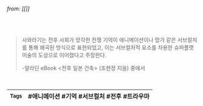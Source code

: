 
###### from: [[]]

<br/>

>사와라기는 전후 사회가 망각한 전쟁 기억이 애니메이션이나 망가 같은 서브컬처를 통해 왜곡된 방식으로 표현되었고, 이는 서브컬처적 요소를 차용한 슈퍼플랫 미술의 도상으로 이어졌다고 주장한다. 
>
>-알라딘 eBook <전후 일본 건축> (조현정 지음) 중에서 

<br/>

| <small> Tags </small> | #애니메이션 #기억 #서브컬처 #전후 #트라우마  |
| --- | --- |
